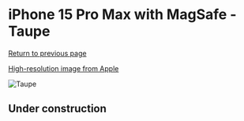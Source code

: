 # iPhone 15 Pro Max with MagSafe - Taupe

[Return to previous page](/iphone_15)

[High-resolution image from Apple](https://store.storeimages.cdn-apple.com/8756/as-images.apple.com/is/MT4W3?wid=4500&hei=4500&fmt=png)

<div style="width: 500px"><img src="/almost_uncompressed/MT4W3.webp" alt="Taupe"></div>

## Under construction
